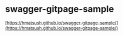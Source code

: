# swagger-gitpage-sample
[https://hmatsush.github.io/swagger-gitpage-sample/](https://hmatsush.github.io/swagger-gitpage-sample/)
